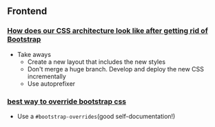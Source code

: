 ## Frontend 

### [How does our CSS architecture look like after getting rid of Bootstrap](https://shellycloud.com/blog/2014/10/how-does-our-css-architecture-look-like-after-getting-rid-of-bootstrap)

* Take aways
  * Create a new layout that includes the new styles
  * Don't merge a huge branch. Develop and deploy the new CSS incrementally
  * Use autoprefixer

### [best way to override bootstrap css](http://stackoverflow.com/questions/20721248/best-way-to-override-bootstrap-css)

* Use a `#bootstrap-overrides`(good self-documentation!)